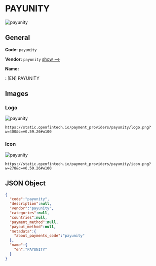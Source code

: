 
# PAYUNITY 
![payunity](https://static.openfintech.io/payment_providers/payunity/logo.png?w=400&c=v0.59.26#w100)  

## General 
 
**Code:** `payunity` 
 
**Vendor:** `payunity` [show -->](/vendors/payunity/) 
 
**Name:** 
 
:	[EN] PAYUNITY 
 

## Images 

### Logo 
 
![payunity](https://static.openfintech.io/payment_providers/payunity/logo.png?w=400&c=v0.59.26#w100)  

```
https://static.openfintech.io/payment_providers/payunity/logo.png?w=400&c=v0.59.26#w100
```  

### Icon 
 
![payunity](https://static.openfintech.io/payment_providers/payunity/icon.png?w=278&c=v0.59.26#w100)  

```
https://static.openfintech.io/payment_providers/payunity/icon.png?w=278&c=v0.59.26#w100
```  

## JSON Object 

```json
{
  "code":"payunity",
  "description":null,
  "vendor":"payunity",
  "categories":null,
  "countries":null,
  "payment_method":null,
  "payout_method":null,
  "metadata":{
    "about_payments_code":"payunity"
  },
  "name":{
    "en":"PAYUNITY"
  }
}
```  
